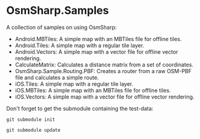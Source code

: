 OsmSharp.Samples
================

A collection of samples on using OsmSharp:

- Android.MBTiles: A simple map with an MBTiles file for offline tiles.
- Android.Tiles: A simple map with a regular tile layer.
- Android.Vectors: A simple map with a vector file for offline vector rendering.
- CalculateMatrix: Calculates a distance matrix from a set of coordinates.
- OsmSharp.Sample.Routing.PBF: Creates a router from a raw OSM-PBF file and calculates a simple route.
- iOS.Tiles: A simple map with a regular tile layer.
- iOS.MBTiles: A simple map with an MBTiles file for offline tiles.
- iOS.Vectors: A simple map with a vector file for offline vector rendering.

Don't forget to get the submodule containing the test-data:

`git submodule init`

`git submodule update`
